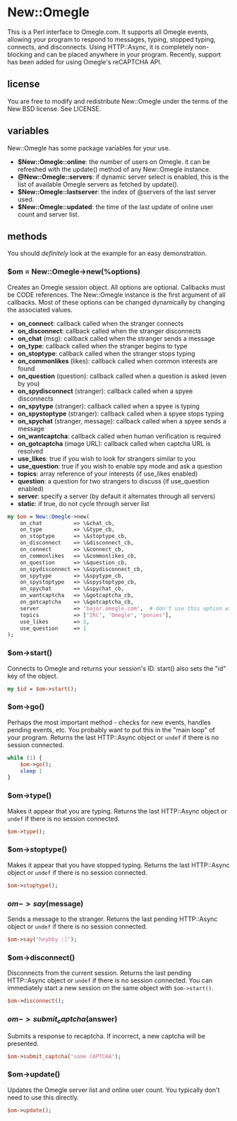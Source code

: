 # New::Omegle

This is a Perl interface to Omegle.com. It supports all Omegle events, allowing your program to respond to messages, typing, stopped typing, connects, and disconnects.
Using HTTP::Async, it is completely non-blocking and can be placed anywhere in your program. Recently, support has been added for using Omegle's reCAPTCHA API.

## license
You are free to modify and redistribute New::Omegle under the terms of the New BSD license. See LICENSE.

## variables

New::Omegle has some package variables for your use.

- __$New::Omegle::online__: the number of users on Omegle. it can be refreshed with the update() method of any New::Omegle instance.
- __@New::Omegle::servers__: if dynamic server select is enabled, this is the list of available Omegle servers as fetched by update().
- __$New::Omegle::lastserver__: the index of @servers of the last server used.
- __$New::Omegle::updated__: the time of the last update of online user count and server list.

## methods

You should _definitely_ look at the example for an easy demonstration.

### $om = New::Omegle->new(%options)
Creates an Omegle session object. All options are optional. Callbacks must be CODE references.
The New::Omegle instance is the first argument of all callbacks. Most of these options can
be changed dynamically by changing the associated values.

- __on_connect__: callback called when the stranger connects
- __on_disconnect__: callback called when the stranger disconnects
- __on_chat__ (msg): callback called when the stranger sends a message
- __on_type__: callback called when the stranger begins to type
- __on_stoptype__: callback called when the stranger stops typing
- __on_commonlikes__ (likes): callback called when common interests are found
- __on_question__ (question): callback called when a question is asked (even by you)
- __on_spydisconnect__ (stranger): callback called when a spyee disconnects
- __on_spytype__ (stranger): callback called when a spyee is typing
- __on_spystoptype__ (stranger): callback called when a spyee stops typing
- __on_spychat__ (stranger, message): callback called when a spyee sends a message
- __on_wantcaptcha__: callback called when human verification is required
- __on_gotcaptcha__ (image URL): callback called when captcha URL is resolved
- __use_likes__: true if you wish to look for strangers similar to you
- __use_question__: true if you wish to enable spy mode and ask a question
- __topics__: array reference of your interests (if use_likes enabled)
- __question__: a question for two strangers to discuss (if use_question enabled)
- __server__: specify a server (by default it alternates through all servers)
- __static__: if true, do not cycle through server list

```perl
my $om = New::Omegle->new(
    on_chat          => \&chat_cb,
    on_type          => \&type_cb,
    on_stoptype      => \&stoptype_cb,
    on_disconnect    => \&disconnect_cb,
    on_connect       => \&connect_cb,
    on_commonlikes   => \&commonlikes_cb,
    on_question      => \&question_cb,
    on_spydisconnect => \&spydisconnect_cb,
    on_spytype       => \&spytype_cb,
    on_spystoptype   => \&spystoptype_cb,
    on_spychat       => \&spychat_cb,
    on_wantcaptcha   => \&gotcaptcha_cb,
    on_gotcaptcha    => \&gotcaptcha_cb,
    server           => 'bajor.omegle.com',  # don't use this option without reason
    topics           => ['IRC', 'Omegle', 'ponies'],
    use_likes        => 1,
    use_question     => 1
);
```

### $om->start()
Connects to Omegle and returns your session's ID. start() also sets the "id" key of the object.

```perl
my $id = $om->start();
```

### $om->go()
Perhaps the most important method - checks for new events, handles pending events, etc. You probably want to put this in the "main loop" of your program.
Returns the last HTTP::Async object or `undef` if there is no session connected.

```perl
while (1) {
    $om->go();
    sleep 1
}
```

### $om->type()
Makes it appear that you are typing.
Returns the last HTTP::Async object or `undef` if there is no session connected.

```perl
$om->type();
```

### $om->stoptype()
Makes it appear that you have stopped typing.
Returns the last HTTP::Async object or `undef` if there is no session connected.

```perl
$om->stoptype();
```

### $om->say($message)
Sends a message to the stranger.
Returns the last pending HTTP::Async object or `undef` if there is no session connected.

```perl
$om->say('heybby :]');
```

### $om->disconnect()
Disconnects from the current session.
Returns the last pending HTTP::Async object or `undef` if there is no session connected.
You can immediately start a new session on the same object with `$om->start()`.

```perl
$om->disconnect();
```

### $om->submit_captcha($answer)
Submits a response to recaptcha. If incorrect, a new captcha will be presented.

```perl
$om->submit_captcha('some CAPTCHA');
```

### $om->update()
Updates the Omegle server list and online user count. You typically don't need to use
this directly.

```perl
$om->update();
```
